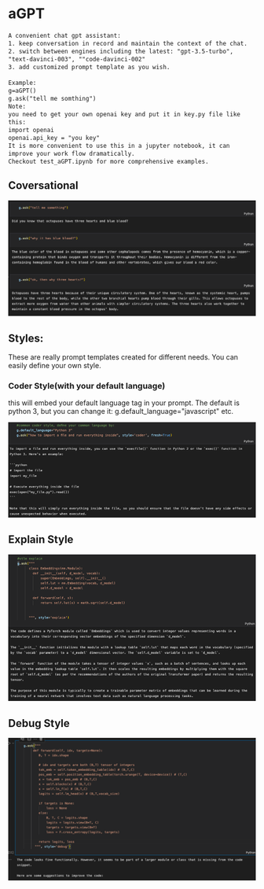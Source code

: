 # aGPT
    A convenient chat gpt assistant:
    1. keep conversation in record and maintain the context of the chat.
    2. switch between engines including the latest: "gpt-3.5-turbo", "text-davinci-003", ""code-davinci-002"
    3. add customized prompt template as you wish. 
    
    Example: 
    g=aGPT()
    g.ask("tell me somthing")
    Note: 
    you need to get your own openai key and put it in key.py file like this: 
    import openai
    openai.api_key = "you key"
    It is more convenient to use this in a jupyter notebook, it can improve your work flow dramatically. 
    Checkout test_aGPT.ipynb for more comprehensive examples. 

## Coversational
![alt text](https://github.com/mvccn/aGPT/blob/main/images/conversation.png?raw=true)

## Styles:
These are really prompt templates created for different needs. You can easily define your own style.

### Coder Style(with your default language)

this will embed your default language tag in your prompt. The default is python 3, but you can change it:
g.default_language="javascript" etc.

![alt text](https://github.com/mvccn/aGPT/blob/main/images/coder.png?raw=true)

## Explain Style

![alt text](https://github.com/mvccn/aGPT/blob/main/images/explain.png?raw=true)

 ## Debug Style

 ![alt text](https://github.com/mvccn/aGPT/blob/main/images/debug.png?raw=true)

 

